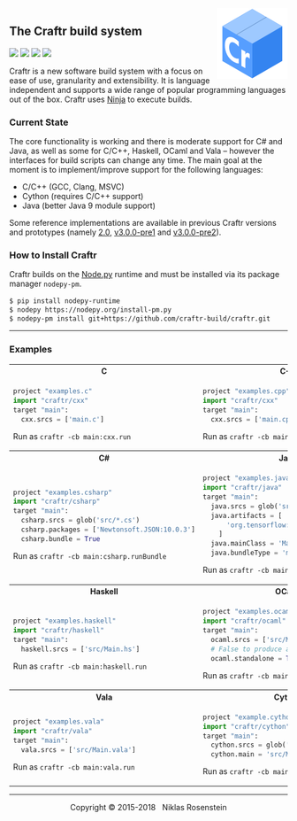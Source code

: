 <img align="right" src="logo.png">

## The Craftr build system

<a href="https://opensource.org/licenses/MIT"><img src="https://img.shields.io/badge/license-MIT-yellow.svg?style=flat-square"></a>
<img src="https://img.shields.io/badge/version-3.0.1--dev-blue.svg?style=flat-square"/>
<a href="https://travis-ci.org/craftr-build/craftr"><img src="https://travis-ci.org/craftr-build/craftr.svg?branch=master"></a>
<a href="https://ci.appveyor.com/project/NiklasRosenstein/craftr/branch/master"><img src="https://ci.appveyor.com/api/projects/status/6v01441cdq0s7mik/branch/master?svg=true"></a>

Craftr is a new software build system with a focus on ease of use, granularity
and extensibility. It is language independent and supports a wide range of
popular programming languages out of the box. Craftr uses [Ninja] to execute
builds.

  [Ninja]: https://github.com/ninja-build/ninja

### Current State

The core functionality is working and there is moderate support for C# and
Java, as well as some for C/C++, Haskell, OCaml and Vala &ndash; however the
interfaces for build scripts can change any time. The main goal at the moment
is to implement/improve support for the following languages:

* C/C++ (GCC, Clang, MSVC)
* Cython (requires C/C++ support)
* Java (better Java 9 module support)

Some reference implementations are available in previous Craftr versions and
prototypes (namely [2.0], [v3.0.0-pre1] and [v3.0.0-pre2]).

  [2.0]: https://github.com/craftr-build/craftr/tree/2.0
  [v3.0.0-pre1]: https://github.com/craftr-build/craftr/tree/v3.0.0-pre1
  [v3.0.0-pre2]: https://github.com/craftr-build/craftr/tree/v3.0.0-pre2

### How to Install  Craftr

  [Node.py]: https://github.com/nodepy/nodepy

Craftr builds on the [Node.py] runtime and must be installed via its package
manager `nodepy-pm`.

    $ pip install nodepy-runtime
    $ nodepy https://nodepy.org/install-pm.py
    $ nodepy-pm install git+https://github.com/craftr-build/craftr.git

---

### Examples

<table>
  <tr><th>C</th><th>C++</th></tr>
  <tr>
    <td>

```python
project "examples.c"
import "craftr/cxx"
target "main":
  cxx.srcs = ['main.c']
```

Run as `craftr -cb main:cxx.run`
</td>
<td>

```python
project "examples.cpp"
import "craftr/cxx"
target "main":
  cxx.srcs = ['main.cpp']
```

Run as `craftr -cb main:cxx.run`
</td>
  </tr>
  <tr><th>C#</th><th>Java</th></tr>
  <tr>
    <td>

```python
project "examples.csharp"
import "craftr/csharp"
target "main":
  csharp.srcs = glob('src/*.cs')
  csharp.packages = ['Newtonsoft.JSON:10.0.3']
  csharp.bundle = True
```

Run as `craftr -cb main:csharp.runBundle`
</td>
    <td>

```python
project "examples.java"
import "craftr/java"
target "main":
  java.srcs = glob('src/**/*.java')
  java.artifacts = [
      'org.tensorflow:tensorflow:1.4.0'
    ]
  java.mainClass = 'Main'
  java.bundleType = 'merge'  # Or 'onejar'
```

Run as `craftr -cb main:java.runBundle`
</td>
  </tr>
  <tr><th>Haskell</th><th>OCaml</th></tr>
  <tr>
    <td>

```python
project "examples.haskell"
import "craftr/haskell"
target "main":
  haskell.srcs = ['src/Main.hs']
```

Run as `craftr -cb main:haskell.run`
</td>
    <td>

```python
project "examples.ocaml"
import "craftr/ocaml"
target "main":
  ocaml.srcs = ['src/Main.ml']
  # False to produce an OCaml bytecode file
  ocaml.standalone = True
```

Run as `craftr -cb main:ocaml.run`
</td>
  </tr>
  <tr><th>Vala</th><th>Cython</th></tr>
  <tr>
    <td>

```python
project "examples.vala"
import "craftr/vala"
target "main":
  vala.srcs = ['src/Main.vala']
```

Run as `craftr -cb main:vala.run`
</td>
    <td>

```python
project "example.cython"
import "craftr/cython"
target "main":
  cython.srcs = glob('src/*.pyx')
  cython.main = 'src/Main.pyx'
```

Run as `craftr -cb main:cython.run`
</td>
  </tr>
</table>

---

<p align="center">Copyright &copy; 2015-2018 &nbsp; Niklas Rosenstein</p>
